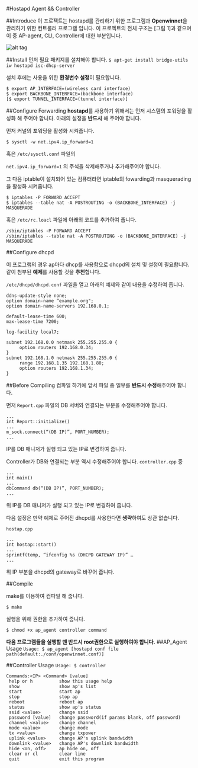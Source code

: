 #Hostapd Agent && Controller

##Introduce
이 프로젝트는 hostapd를 관리하기 위한 프로그램과 **Openwinnet**을 관리하기 위한 컨트롤러 프로그램 입니다. 이 프로젝트의 전체 구조는 [그림 1]과 같으며 이 중 AP-agent, CLI, Controller에 대한 부분입니다.

![alt tag](https://github.com/OpenWinCon/OpenWinNet/blob/master/agent/HostApd_agent%26controller/img/struct.png)

##Install
 먼저 필요 패키지를 설치해야 합니다.
 `$ apt-get install bridge-utils iw hostapd isc-dhcp-server`
 
 설치 후에는 사용을 위한 **환경변수 설정**이 필요합니다.
 ```
 $ export AP_INTERFACE=(wireless card interface)
 $ export BACKBONE_INTERFACE=(backbone interface)
 [$ export TUNNEL_INTERFACE=(tunnel interface)]
 ```

##Configure Forwarding
 **hostapd**를 사용하기 위해서는 먼저 시스템의 포워딩을 활성화 해 주어야 합니다. 아래의 설정을 **반드시** 해 주어야 합니다.

 먼저 커널의 포워딩을 활성화 시켜줍니다.
 
 `$ sysctl -w net.ipv4.ip_forward=1`
 
 혹은 `/etc/sysctl.conf` 파일의 
 
 `net.ipv4.ip_forward=1`
 의 주석을 삭제해주거나 추가해주어야 합니다.
 
 그 다음 iptable이 설치되어 있는 컴퓨터라면 iptable의 fowarding과 masquerading을 활성화 시켜줍니다.
 
 ```
 $ iptables -P FORWARD ACCEPT
 $ iptables --table nat -A POSTROUTING -o (BACKBONE_INTERFACE) -j MASQUERADE
 ```
 
 혹은 `/etc/rc.loacl` 파일에 아래의 코드를 추가하여 줍니다.
 
 ```
 /sbin/iptables -P FORWARD ACCEPT
 /sbin/iptables --table nat -A POSTROUTING -o (BACKBONE_INTERFACE) -j MASQUERADE
 ```
##Configure dhcpd
 
 이 프로그램의 경우 ap마다 dhcp를 사용함으로 dhcpd의 설치 및 설정이 필요합니다. 같이 첨부된 **예제**를 사용할 것을 **추천**합니다.
 
 `/etc/dhcpd/dhcpd.conf` 파일을 열고 아래의 예제와 같이 내용을 수정하여 줍니다.
 ```
 ddns-update-style none;
 option domain-name “example.org";
 option domain-name-servers 192.168.0.1;

 default-lease-time 600;
 max-lease-time 7200;

 log-facility local7;

 subnet 192.168.0.0 netmask 255.255.255.0 {
      option routers 192.168.0.34;
 }
 subnet 192.168.1.0 netmask 255.255.255.0 {
	  range 192.168.1.35 192.168.1.80;
      option routers 192.168.1.34;
 }
 ```
##Before Compiling
 컴파일 하기에 앞서 파일 중 일부를 **반드시 수정**해주어야 합니다.
 
 먼저 `Report.cpp` 파일의 DB 서버와 연결되는 부분을 수정해주어야 합니다.
 ```
 ...
 int Report::initialize()
 ...
 m_sock.connect(“(DB IP)”, PORT_NUMBER);
 ...
 ```
 IP를 DB 매니저가 실행 되고 있는 IP로 변경하여 줍니다.
 
 Controller가 DB와 연결되는 부분 역시 수정해주어야 합니다.
 `controller.cpp` 중
 
 ```
 ...
 int main()
 ...
 dbCommand db(“(DB IP)”, PORT_NUMBER);
 ...
 ```
 
 위 IP를 DB 매니저가 실행 되고 있는 IP로 변경하여 줍니다.
 
 다음 설정은 만약 예제로 주어진 dhcpd를 사용한다면 **생략**하여도 상관 없습니다.
 
 `hostap.cpp` 
 ```
 ...
 int hostap::start()
 ...
 sprintf(temp, “ifconfig %s (DHCPD GATEWAY IP)” …
 ...
 ```
 위 IP 부분을 dhcpd의 gateway로 바꾸어 줍니다.
 
 
##Compile

make를 이용하여 컴파일 해 줍니다.

`$ make`

실행을 위해 권한을 추가하여 줍니다.

`$ chmod +x ap_agent controller command`



**다음 프로그램들을 실행할 땐 반드시 root권한으로 실행하여야 합니다.**
##AP_Agent Usage
`Usage: $ ap_agent [hostapd conf file path(default:./conf/openwinnet.conf)]`

##Controller Usage
`Usage: $ controller`

```
Commands:<IP> <Command> [value]
 help or h			show this usage help
 show				show ap's list
 start 				start ap
 stop 				stop ap
 reboot 			reboot ap
 status				show ap's status
 ssid <value>		change ssid
 password [value]	change password(if params blank, off password)
 channel <value>	change channel
 mode <value>		change mode
 tx <value>			change txpower
 uplink <value>		change AP's uplink bandwidth
 downlink <value> 	change AP's downlink bandwidth
 hide <on, off> 	ap hide on, off
 clear or cl		clear line
 quit				exit this program
```



